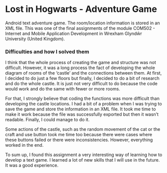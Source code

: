 # Lost in Hogwarts - Adventure Game

Android text adventure game. The room/location information is stored in an XML file. This was one of the final assignments of the module COM502 - Internet and Mobile Application Development in Wrexham Glyndŵr University (United Kingdom).

### Difficulties and how I solved them

I think that the whole process of creating the game and structure was not difficult. However, it was a long process the fact of developing the whole diagram of rooms of the ‘castle’ and the connections between them. At first, I decided to do just a few floors but finally, I decided to do a bit of research and do the whole castle. It is just not very difficult to do because the code would work and do the same with fewer or more rooms.

For that, I strongly believe that coding the functions was more difficult than developing the castle locations. I had a bit of a problem when I was trying to save the game and store the information in an XML file. It took me time to make it work because the file was successfully exported but then it wasn’t readable. Finally, I could manage to do it.

Some actions of the castle, such as the random movement of the cat or the craft and use button took me time too because there were cases where these buttons failed or there were inconsistencies. However, everything worked in the end.

To sum up, I found this assignment a very interesting way of learning how to develop a text game. I learned a lot of new skills that I will use in the future. It was a good experience.
